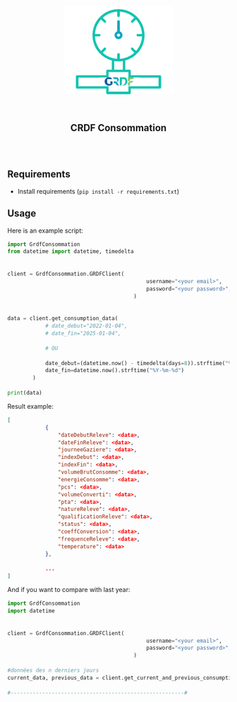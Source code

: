 <p align="center"><img width="250" alt="CRDF Consommation" src="images/logo.png"></p>

<br/>

<h2 align="center">CRDF Consommation</h2>
<br/>

<br/>

## Requirements

- Install requirements (`pip install -r requirements.txt`)

## Usage

Here is an example script:

```python
import GrdfConsommation
from datetime import datetime, timedelta


client = GrdfConsommation.GRDFClient(
                                            username="<your email>",
                                            password="<your password>",
                                        )


data = client.get_consumption_data(
            # date_debut="2022-01-04",
            # date_fin="2025-01-04",

            # OU
            
            date_debut=(datetime.now() - timedelta(days=8)).strftime("%Y-%m-%d"), 
            date_fin=datetime.now().strftime("%Y-%m-%d")
        )

print(data)

```

Result example:

```json
[
            {
                "dateDebutReleve": <data>,
                "dateFinReleve": <data>,
                "journeeGaziere": <data>,
                "indexDebut": <data>,
                "indexFin": <data>,
                "volumeBrutConsomme": <data>,
                "energieConsomme": <data>,
                "pcs": <data>,
                "volumeConverti": <data>,
                "pta": <data>,
                "natureReleve": <data>,
                "qualificationReleve": <data>,
                "status": <data>,
                "coeffConversion": <data>,
                "frequenceReleve": <data>,
                "temperature": <data>
            },

            ...
]
```

And if you want to compare with last year:

```python
import GrdfConsommation
import datetime


client = GrdfConsommation.GRDFClient(
                                            username="<your email>",
                                            password="<your password>",
                                        )

#données des n derniers jours
current_data, previous_data = client.get_current_and_previous_consumption(nb_days=8)

#-------------------------------------------------------#
```